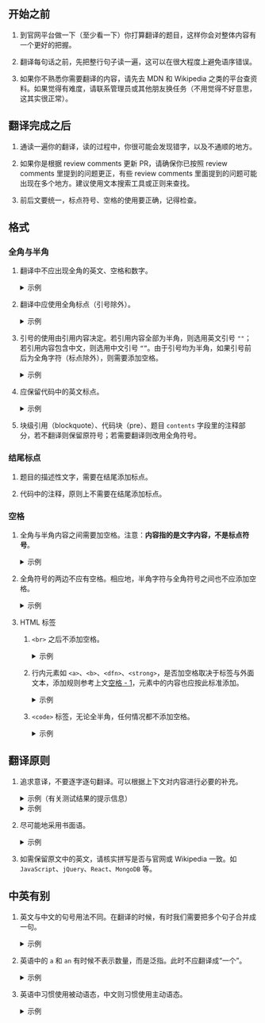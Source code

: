 ## 开始之前
1. 到官网平台做一下（至少看一下）你打算翻译的题目，这样你会对整体内容有一个更好的把握。

2. 翻译每句话之前，先把整行句子读一遍，这可以在很大程度上避免语序错误。

3. 如果你不熟悉你需要翻译的内容，请先去 MDN 和 Wikipedia 之类的平台查资料。如果觉得有难度，请联系管理员或其他朋友换任务（不用觉得不好意思，这其实很正常）。

## 翻译完成之后
1. 通读一遍你的翻译，读的过程中，你很可能会发现错字，以及不通顺的地方。

2. 如果你是根据 review comments 更新 PR，请确保你已按照 review comments 里提到的问题更正，有些 review comments 里面提到的问题可能出现在多个地方。建议使用文本搜索工具或正则来查找。

3. 前后文要统一，标点符号、空格的使用要正确，记得检查。

## 格式
### 全角与半角
1. 翻译中不应出现全角的英文、空格和数字。

    <details><summary>示例</summary>

    :smiley: `现在我们开始学习 CSS`
    :slightly_frowning_face: `现在我们开始学习　CSS`
    :slightly_frowning_face: `现在我们开始学习ＣＳＳ`

    </details>

2. 翻译中应使用全角标点（引号除外）。

    <details><summary>示例</summary>

    :smiley: `我们需要写一个函数，让它返回这两个数字间所有数字（包含这两个数字）的总和。`
    :slightly_frowning_face: `我们需要写一个函数,让它返回这两个数字间所有数字(包含这两个数字)的总和.`

    </details>

3. 引号的使用由引用内容决定。若引用内容全部为半角，则选用英文引号 `""`；若引用内容包含中文，则选用中文引号 `“”`。由于引号均为半角，如果引号前后为全角字符（标点除外），则需要添加空格。

    <details><summary>示例</summary>

    :smiley: `请使用 “弹性盒子”（flexbox）调整元素的布局。`
    :smiley: `在 package.json 文件中应该有 "mongodb" 依赖`
    :slightly_frowning_face: `请使用"弹性盒子"（flexbox）调整元素的布局。`

    </details>

4. 应保留代码中的英文标点。

    <details><summary>示例</summary>

    :smiley: `使用<code>Math.min()</code>来获取两数中较小的数。`
    :slightly_frowning_face: `使用<code>Math。min（）</code>来获取两数中较小的数。`

    </details>

5. 块级引用（blockquote）、代码块（pre）、题目 `contents` 字段里的注释部分，若不翻译则保留原符号；若需要翻译则改用全角符号。

### 结尾标点
1. 题目的描述性文字，需要在结尾添加标点。

2. 代码中的注释，原则上不需要在结尾添加标点。

### 空格
1. 全角与半角内容之间需要加空格。注意：**内容指的是文字内容，不是标点符号**。

    <details><summary>示例</summary>

    :smiley: `为下列项目添加 CSS 属性`
    :smiley: `返回值是一个长度为 2 的数组`
    :slightly_frowning_face: `JavaScript是一种语言`

    </details>

2. 全角符号的两边不应有空格。相应地，半角字符与全角符号之间也不应添加空格。

    <details><summary>示例</summary>

    :smiley: `它接收一个查询的 document（一个 JSON 对象）作为参数。`
    :smiley: `使用弹性盒子（flexbox）`
    :slightly_frowning_face: `使用弹性盒子（ flexbox ）`
    :slightly_frowning_face: `它的值应为 10 。`

    </details>

3. HTML 标签
    1. `<br>` 之后不添加空格。

        <details><summary>示例</summary>

        :smiley: `注意<br>以下代码……`

        </details>

    2. 行内元素如 `<a>`、`<b>`、`<dfn>`、`<strong>`，是否加空格取决于标签与外面文本，添加规则参考上文[空格 - 1](#空格)，元素中的内容也应按此标准添加。

        <details><summary>示例</summary>

        :smiley: `请参考 <a href='xxx'>Mongoose 文档</a>获取帮助。`
        :slightly_frowning_face: `父级元素叫做<dfn>container</dfn>`

        </details>

    3. `<code>` 标签，无论全半角，任何情况都不添加空格。

        <details><summary>示例</summary>

        :smiley: `使用<code>mongoose.connect</code>命令来连接数据库。`

        </details>

## 翻译原则
1. 追求意译，不要逐字逐句翻译。可以根据上下文对内容进行必要的补充。

    <details><summary>示例（有关测试结果的提示信息）</summary>
    原文：`You can return the array with its elements in any order.`

    :slightly_frowning_face: `你可以返回一个数组，这个数组中的元素顺序无所谓`
    :slightly_frowning_face: `你可以返回一个元素有任意顺序的数组`
    :smiley: `返回数组中的元素顺序不会影响测试结果`

    </details>

    <details><summary>示例</summary>
    原文：`JavaScript is important, well, you know.`

    :slightly_frowning_face: `JavaScript 很重要，那么，你知道的。`
    :smiley: `你知道的，JavaScript 很重要。`
    :smiley: `JavaScript 很重要，你懂的。`

    </details>

2. 尽可能地采用书面语。

    <details><summary>示例</summary>
    原文：`Learning JavaScript is fun!`

    :slightly_frowning_face: `学 JavaScript 真的太好玩儿了！`
    :smiley: `学 JavaScript 很有趣！`

    </details>

3. 如需保留原文中的英文，请核实拼写是否与官网或 Wikipedia 一致。如 `JavaScript`、`jQuery`、`React`、`MongoDB` 等。

## 中英有别
1. 英文与中文的句号用法不同。在翻译的时候，有时我们需要把多个句子合并成一句。

    <details><summary>示例</summary>
    原文：`JavaScript is a high-level, interpreted programming language. It is a language which is also characterized as dynamic and weakly typed.`

    :slightly_frowning_face: `JavaScript 是一种高级、解释型的编程语言。它有动态和弱类型的特点。`
    :smiley: `JavaScript 是一种动态、弱类型、解释型的高级编程语言。`

    </details>

2. 英语中的 `a` 和 `an` 有时候不表示数量，而是泛指。此时不应翻译成“一个”。

    <details><summary>示例</summary>
    原文：`Use CSS to position an element in a flexible way.`

    :slightly_frowning_face: `以一种灵活的方式使用 CSS 去布局一个元素。`
    :smiley: `灵活地使用 CSS 布局元素。`

    </details>

3. 英语中习惯使用被动语态，中文则习惯使用主动语态。

    <details><summary>示例</summary>
    原文：`The direction that child items are arranged is called the main axis.`

    :slightly_frowning_face: `子元素排列的方向被称为主轴。`
    :smiley: `子元素排列的方向叫做主轴。`

    </details>

